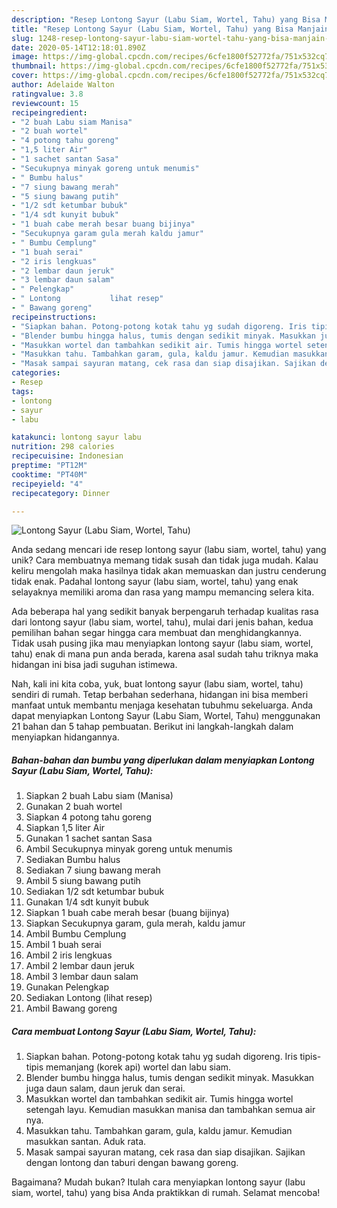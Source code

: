 ```yaml
---
description: "Resep Lontong Sayur (Labu Siam, Wortel, Tahu) yang Bisa Manjain Lidah"
title: "Resep Lontong Sayur (Labu Siam, Wortel, Tahu) yang Bisa Manjain Lidah"
slug: 1248-resep-lontong-sayur-labu-siam-wortel-tahu-yang-bisa-manjain-lidah
date: 2020-05-14T12:18:01.890Z
image: https://img-global.cpcdn.com/recipes/6cfe1800f52772fa/751x532cq70/lontong-sayur-labu-siam-wortel-tahu-foto-resep-utama.jpg
thumbnail: https://img-global.cpcdn.com/recipes/6cfe1800f52772fa/751x532cq70/lontong-sayur-labu-siam-wortel-tahu-foto-resep-utama.jpg
cover: https://img-global.cpcdn.com/recipes/6cfe1800f52772fa/751x532cq70/lontong-sayur-labu-siam-wortel-tahu-foto-resep-utama.jpg
author: Adelaide Walton
ratingvalue: 3.8
reviewcount: 15
recipeingredient:
- "2 buah Labu siam Manisa"
- "2 buah wortel"
- "4 potong tahu goreng"
- "1,5 liter Air"
- "1 sachet santan Sasa"
- "Secukupnya minyak goreng untuk menumis"
- " Bumbu halus"
- "7 siung bawang merah"
- "5 siung bawang putih"
- "1/2 sdt ketumbar bubuk"
- "1/4 sdt kunyit bubuk"
- "1 buah cabe merah besar buang bijinya"
- "Secukupnya garam gula merah kaldu jamur"
- " Bumbu Cemplung"
- "1 buah serai"
- "2 iris lengkuas"
- "2 lembar daun jeruk"
- "3 lembar daun salam"
- " Pelengkap"
- " Lontong           lihat resep"
- " Bawang goreng"
recipeinstructions:
- "Siapkan bahan. Potong-potong kotak tahu yg sudah digoreng. Iris tipis-tipis memanjang (korek api) wortel dan labu siam."
- "Blender bumbu hingga halus, tumis dengan sedikit minyak. Masukkan juga daun salam, daun jeruk dan serai."
- "Masukkan wortel dan tambahkan sedikit air. Tumis hingga wortel setengah layu. Kemudian masukkan manisa dan tambahkan semua air nya."
- "Masukkan tahu. Tambahkan garam, gula, kaldu jamur. Kemudian masukkan santan. Aduk rata."
- "Masak sampai sayuran matang, cek rasa dan siap disajikan. Sajikan dengan lontong dan taburi dengan bawang goreng."
categories:
- Resep
tags:
- lontong
- sayur
- labu

katakunci: lontong sayur labu 
nutrition: 298 calories
recipecuisine: Indonesian
preptime: "PT12M"
cooktime: "PT40M"
recipeyield: "4"
recipecategory: Dinner

---
```



![Lontong Sayur (Labu Siam, Wortel, Tahu)](https://img-global.cpcdn.com/recipes/6cfe1800f52772fa/751x532cq70/lontong-sayur-labu-siam-wortel-tahu-foto-resep-utama.jpg)

Anda sedang mencari ide resep lontong sayur (labu siam, wortel, tahu) yang unik? Cara membuatnya memang tidak susah dan tidak juga mudah. Kalau keliru mengolah maka hasilnya tidak akan memuaskan dan justru cenderung tidak enak. Padahal lontong sayur (labu siam, wortel, tahu) yang enak selayaknya memiliki aroma dan rasa yang mampu memancing selera kita.



Ada beberapa hal yang sedikit banyak berpengaruh terhadap kualitas rasa dari lontong sayur (labu siam, wortel, tahu), mulai dari jenis bahan, kedua pemilihan bahan segar hingga cara membuat dan menghidangkannya. Tidak usah pusing jika mau menyiapkan lontong sayur (labu siam, wortel, tahu) enak di mana pun anda berada, karena asal sudah tahu triknya maka hidangan ini bisa jadi suguhan istimewa.


Nah, kali ini kita coba, yuk, buat lontong sayur (labu siam, wortel, tahu) sendiri di rumah. Tetap berbahan sederhana, hidangan ini bisa memberi manfaat untuk membantu menjaga kesehatan tubuhmu sekeluarga. Anda dapat menyiapkan Lontong Sayur (Labu Siam, Wortel, Tahu) menggunakan 21 bahan dan 5 tahap pembuatan. Berikut ini langkah-langkah dalam menyiapkan hidangannya.

<!--inarticleads1-->

##### Bahan-bahan dan bumbu yang diperlukan dalam menyiapkan Lontong Sayur (Labu Siam, Wortel, Tahu):

1. Siapkan 2 buah Labu siam (Manisa)
1. Gunakan 2 buah wortel
1. Siapkan 4 potong tahu goreng
1. Siapkan 1,5 liter Air
1. Gunakan 1 sachet santan Sasa
1. Ambil Secukupnya minyak goreng untuk menumis
1. Sediakan  Bumbu halus
1. Sediakan 7 siung bawang merah
1. Ambil 5 siung bawang putih
1. Sediakan 1/2 sdt ketumbar bubuk
1. Gunakan 1/4 sdt kunyit bubuk
1. Siapkan 1 buah cabe merah besar (buang bijinya)
1. Siapkan Secukupnya garam, gula merah, kaldu jamur
1. Ambil  Bumbu Cemplung
1. Ambil 1 buah serai
1. Ambil 2 iris lengkuas
1. Ambil 2 lembar daun jeruk
1. Ambil 3 lembar daun salam
1. Gunakan  Pelengkap
1. Sediakan  Lontong           (lihat resep)
1. Ambil  Bawang goreng




<!--inarticleads2-->

##### Cara membuat Lontong Sayur (Labu Siam, Wortel, Tahu):

1. Siapkan bahan. Potong-potong kotak tahu yg sudah digoreng. Iris tipis-tipis memanjang (korek api) wortel dan labu siam.
1. Blender bumbu hingga halus, tumis dengan sedikit minyak. Masukkan juga daun salam, daun jeruk dan serai.
1. Masukkan wortel dan tambahkan sedikit air. Tumis hingga wortel setengah layu. Kemudian masukkan manisa dan tambahkan semua air nya.
1. Masukkan tahu. Tambahkan garam, gula, kaldu jamur. Kemudian masukkan santan. Aduk rata.
1. Masak sampai sayuran matang, cek rasa dan siap disajikan. Sajikan dengan lontong dan taburi dengan bawang goreng.




Bagaimana? Mudah bukan? Itulah cara menyiapkan lontong sayur (labu siam, wortel, tahu) yang bisa Anda praktikkan di rumah. Selamat mencoba!
